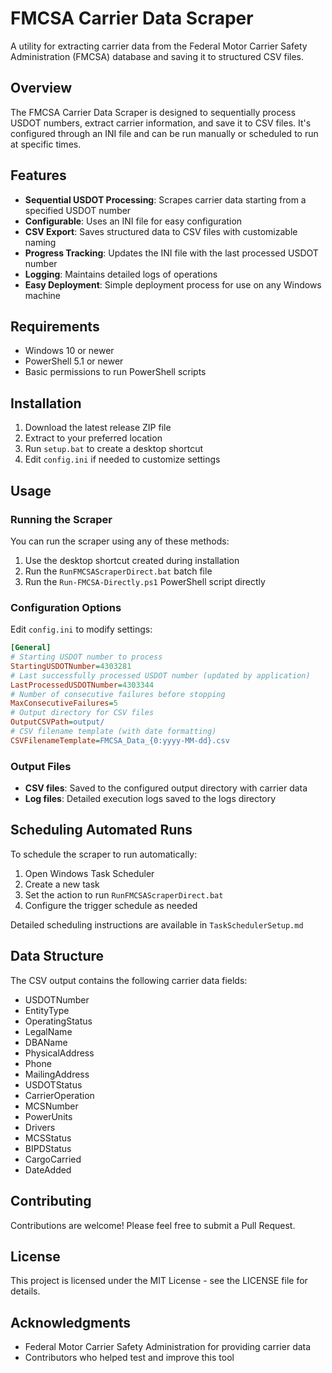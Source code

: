 # FMCSA Carrier Data Scraper

A utility for extracting carrier data from the Federal Motor Carrier Safety Administration (FMCSA) database and saving it to structured CSV files.

## Overview

The FMCSA Carrier Data Scraper is designed to sequentially process USDOT numbers, extract carrier information, and save it to CSV files. It's configured through an INI file and can be run manually or scheduled to run at specific times.

## Features

- **Sequential USDOT Processing**: Scrapes carrier data starting from a specified USDOT number
- **Configurable**: Uses an INI file for easy configuration
- **CSV Export**: Saves structured data to CSV files with customizable naming
- **Progress Tracking**: Updates the INI file with the last processed USDOT number
- **Logging**: Maintains detailed logs of operations
- **Easy Deployment**: Simple deployment process for use on any Windows machine

## Requirements

- Windows 10 or newer
- PowerShell 5.1 or newer
- Basic permissions to run PowerShell scripts

## Installation

1. Download the latest release ZIP file
2. Extract to your preferred location
3. Run `setup.bat` to create a desktop shortcut
4. Edit `config.ini` if needed to customize settings

## Usage

### Running the Scraper

You can run the scraper using any of these methods:
1. Use the desktop shortcut created during installation
2. Run the `RunFMCSAScraperDirect.bat` batch file
3. Run the `Run-FMCSA-Directly.ps1` PowerShell script directly

### Configuration Options

Edit `config.ini` to modify settings:

```ini
[General]
# Starting USDOT number to process
StartingUSDOTNumber=4303281
# Last successfully processed USDOT number (updated by application)
LastProcessedUSDOTNumber=4303344
# Number of consecutive failures before stopping
MaxConsecutiveFailures=5
# Output directory for CSV files
OutputCSVPath=output/
# CSV filename template (with date formatting)
CSVFilenameTemplate=FMCSA_Data_{0:yyyy-MM-dd}.csv
```

### Output Files

- **CSV files**: Saved to the configured output directory with carrier data
- **Log files**: Detailed execution logs saved to the logs directory

## Scheduling Automated Runs

To schedule the scraper to run automatically:

1. Open Windows Task Scheduler
2. Create a new task
3. Set the action to run `RunFMCSAScraperDirect.bat`
4. Configure the trigger schedule as needed

Detailed scheduling instructions are available in `TaskSchedulerSetup.md`

## Data Structure

The CSV output contains the following carrier data fields:

- USDOTNumber
- EntityType
- OperatingStatus
- LegalName
- DBAName
- PhysicalAddress
- Phone
- MailingAddress
- USDOTStatus
- CarrierOperation
- MCSNumber
- PowerUnits
- Drivers
- MCSStatus
- BIPDStatus
- CargoCarried
- DateAdded

## Contributing

Contributions are welcome! Please feel free to submit a Pull Request.

## License

This project is licensed under the MIT License - see the LICENSE file for details.

## Acknowledgments

- Federal Motor Carrier Safety Administration for providing carrier data
- Contributors who helped test and improve this tool 